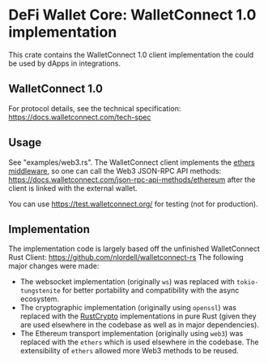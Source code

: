 # DeFi Wallet Core: WalletConnect 1.0 implementation
This crate contains the WalletConnect 1.0 client implementation the could be used by dApps in integrations.

## WalletConnect 1.0
For protocol details, see the technical specification: https://docs.walletconnect.com/tech-spec

## Usage
See "examples/web3.rs". The WalletConnect client implements the [ethers middleware](https://docs.rs/ethers/latest/ethers/providers/struct.Provider.html),
so one can call the Web3 JSON-RPC API methods: https://docs.walletconnect.com/json-rpc-api-methods/ethereum
after the client is linked with the external wallet.

You can use https://test.walletconnect.org/ for testing (not for production).

## Implementation
The implementation code is largely based off the unfinished WalletConnect Rust Client: https://github.com/nlordell/walletconnect-rs
The following major changes were made:
- The websocket implementation (originally `ws`) was replaced with `tokio-tungstenite` for better portability and compatibility with the async ecosystem.
- The cryptographic implementation (originally using `openssl`) was replaced with the [RustCrypto](https://github.com/RustCrypto) implementations in pure Rust
(given they are used elsewhere in the codebase as well as in major dependencies).
- The Ethereum transport implementation (originally using `web3`) was replaced with the `ethers` which is used elsewhere in the codebase. The extensibility of `ethers` allowed more Web3 methods to be reused.